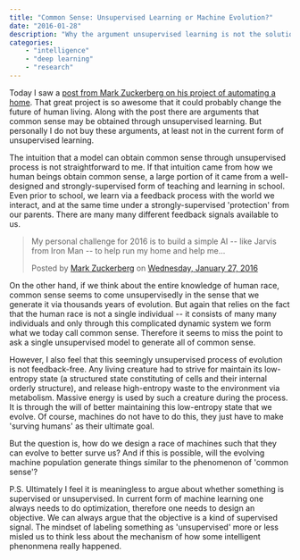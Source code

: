 ```yaml
---
title: "Common Sense: Unsupervised Learning or Machine Evolution?"
date: "2016-01-28"
description: "Why the argument unsupervised learning is not the solution for common sense"
categories:
    - "intelligence"
    - "deep learning"
    - "research"
---
```


Today I saw a [post from Mark Zuckerberg on his project of automating a home](https://www.facebook.com/zuck/posts/10102620559534481). That great project is so awesome that it could probably change the future of human living. Along with the post there are arguments that common sense may be obtained through unsupervised learning. But personally I do not buy these arguments, at least not in the current form of unsupervised learning.

The intuition that a model can obtain common sense through unsupervised process is not straightforward to me. If that intuition came from how we human beings obtain common sense, a large portion of it came from a well-designed and strongly-supervised form of teaching and learning in school. Even prior to school, we learn via a feedback process with the world we interact, and at the same time under a strongly-supervised 'protection' from our parents. There are many many different feedback signals available to us.


<div id="fb-root"></div><script>(function(d, s, id) {  var js, fjs = d.getElementsByTagName(s)[0];  if (d.getElementById(id)) return;  js = d.createElement(s); js.id = id;  js.src = "//connect.facebook.net/en_US/sdk.js#xfbml=1&version=v2.3";  fjs.parentNode.insertBefore(js, fjs);}(document, 'script', 'facebook-jssdk'));</script><div class="fb-post" data-href="https://www.facebook.com/zuck/posts/10102620559534481"><div class="fb-xfbml-parse-ignore"><blockquote cite="https://www.facebook.com/zuck/posts/10102620559534481"><p>My personal challenge for 2016 is to build a simple AI -- like Jarvis from Iron Man -- to help run my home and help me...</p>Posted by <a href="https://www.facebook.com/zuck">Mark Zuckerberg</a> on&nbsp;<a href="https://www.facebook.com/zuck/posts/10102620559534481">Wednesday, January 27, 2016</a></blockquote></div></div>


On the other hand, if we think about the entire knowledge of human race, common sense seems to come unsupervisedly in the sense that we generate it via thousands years of evolution. But again that relies on the fact that the human race is not a single individual -- it consists of many many individuals and only through this complicated dynamic system we form what we today call common sense. Therefore it seems to miss the point to ask a single unsupervised model to generate all of common sense.

However, I also feel that this seemingly unsupervised process of evolution is not feedback-free. Any living creature had to strive for maintain its low-entropy state (a structured state constituting of cells and their internal orderly structure), and release high-entropy waste to the environment via metabolism. Massive energy is used by such a creature during the process. It is through the will of better maintaining this low-entropy state that we evolve. Of course, machines do not have to do this, they just have to make 'surving humans' as their ultimate goal.

But the question is, how do we design a race of machines such that they can evolve to better surve us? And if this is possible, will the evolving machine population generate things similar to the phenomenon of 'common sense'?

P.S. Ultimately I feel it is meaningless to argue about whether something is supervised or unsupervised. In current form of machine learning one always needs to do optimization, therefore one needs to design an objective. We can always argue that the objective is a kind of supervised signal. The mindset of labeling something as 'unsupervised' more or less misled us to think less about the mechanism of how some intelligent phenonmena really happened.
